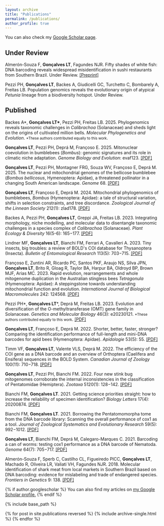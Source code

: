 ```yaml
---
layout: archive
title: "Publications"
permalink: /publications/
author_profile: true
---
```


You can also check my [Google Scholar page](https://scholar.google.com.br/citations?user=TiBaAVsAAAAJ&hl=en-US).

## Under Review

Almerón-Souza F, **Gonçalves LT**, Fagundes NJR. Fifty shades of white fish: DNA barcoding reveals widespread misidentification in sushi restaurants from Southern Brazil. Under Review. [[Preprint]](https://doi.org/10.1101/2025.05.02.651977)

Pezzi PH, **Gonçalves LT**, Backes A, Giudicelli GC, Turchetto C, Bombarely A, Freitas LB. Population genomics reveals the evolutionary origin of atypical _Petunia_ lineage from a biodiversity hotspot. Under Review.

## Published

Backes A\*, **Gonçalves LT\***, Pezzi PH, Freitas LB. 2025. Phylogenomics reveals taxonomic challenges in _Calibrachoa_ (Solanaceae) and sheds light on the origins of cultivated million bells. _Molecular Phylogenetics and Evolution_. <small>\*These authors contributed equally to this work</small>.

**Gonçalves LT**, Pezzi PH, Deprá M, Françoso E. 2025. Mitonuclear coevolution in bumblebees (_Bombus_): genomic signatures and its role in climatic niche adaptation. _Genome Biology and Evolution_: evaf123. [[PDF]](https://doi.org/10.1093/gbe/evaf123)

**Gonçalves LT**, Pezzi PH, Montagner FRG, Souza WV, Françoso E, Deprá M. 2025. The nuclear and mitochondrial genomes of the bellicose bumblebee (_Bombus bellicosus_, Hymenoptera: Apidae), a threatened pollinator in a changing South American landscape. _Genome_ 68. [[PDF]](http://leonardotgoncalves.github.io/files/2025_Goncalves_et_al.pdf)

**Gonçalves LT**, Françoso E, Deprá M. 2024. Mitochondrial phylogenomics of bumblebees, _Bombus_ (Hymenoptera: Apidae): a tale of structural variation, shifts in selection constraints, and tree discordance. _Zoological Journal of the Linnean Society_ 212(1): zlad178. [[PDF]](http://leonardotgoncalves.github.io/files/2023_Goncalves_et_al.pdf)

Backes A, Pezzi PH, **Gonçalves LT**, Greppi JA, Freitas LB. 2023. Integrating morphology, niche modelling, and molecular data to disentangle taxonomic challenges in a species complex of _Calibrachoa_ (Solanaceae). _Plant Ecology & Diversity_ 16(5-6): 165−177. [[PDF]](http://leonardotgoncalves.github.io/files/2023_Backes_et_al.pdf)

Lindner MF, **Gonçalves LT**, Bianchi FM, Ferrari A, Cavalleri A. 2023. Tiny insects, big troubles: a review of BOLD's COI database for Thysanoptera (Insecta). _Bulletin of Entomological Research_ 113(5): 703−715. [[PDF]](http://leonardotgoncalves.github.io/files/2023_Lindner_et_al.pdf)

Françoso E, Zuntini AR, Ricardo PC, Santos PKF, Araujo NS, Silva JPN, **Gonçalves LT**, Brito R, Gloag R, Taylor BA, Harpur BA, Oldroyd BP, Brown MJF, Arias MC. 2023. Rapid evolution, rearrangements and whole mitogenome duplication in the Australian stingless bees _Tetragonula_ (Hymenoptera: Apidae): A steppingstone towards understanding mitochondrial function and evolution. _International Journal of Biological Macromolecules_ 242: 124568. [[PDF]](http://leonardotgoncalves.github.io/files/2023_Francoso_et_al.pdf)

Pezzi PH\*, **Gonçalves LT**\*, Deprá M, Freitas LB. 2023. Evolution and diversification of the O-methyltransferase (OMT) gene family in Solanaceae. _Genetics and Molecular Biology_ 46(3): e20230121. <small>\*These authors contributed equally to this work</small>. [[PDF]](http://leonardotgoncalves.github.io/files/2023_Pezzi_et_al.pdf)

**Gonçalves LT**, Françoso E, Deprá M. 2022. Shorter, better, faster, stronger? Comparing the identification performance of full-length and mini-DNA barcodes for apid bees (Hymenoptera: Apidae). _Apidologie_ 53(5): 55. [[PDF]](http://leonardotgoncalves.github.io/files/2022_Goncalves_et_al_Apidologie.pdf)

Timm VF, **Gonçalves LT**, Valente VLS, Deprá M. 2022. The efficiency of the COI gene as a DNA barcode and an overview of Orthoptera (Caelifera and Ensifera) sequences in the BOLD System. _Canadian Journal of Zoology_ 100(11): 710−718. [[PDF]](http://leonardotgoncalves.github.io/files/2022_Timm_et_al.pdf)

**Gonçalves LT**, Pezzi PH, Bianchi FM. 2022. Four new stink bug mitogenomes corroborate the internal inconsistencies in the classification of Pentatomidae (Hemiptera). _Zootaxa_ 5120(1): 128−142. [[PDF]](http://leonardotgoncalves.github.io/files/2022_Goncalves_et_al_Zootaxa.pdf)

Bianchi FM, **Gonçalves LT**. 2021. Getting science priorities straight: how to increase the reliability of specimen identification? _Biology Letters_ 17(4): 20200874. [[PDF]](http://leonardotgoncalves.github.io/files/2021_Bianchi_and_Goncalves_BiolLetters.pdf)

Bianchi FM, **Gonçalves LT**. 2021. Borrowing the Pentatomomorpha tome from the DNA barcode library: Scanning the overall performance of cox1 as a tool. _Journal of Zoological Systematics and Evolutionary Research_ 59(5): 992−1012. [[PDF]](http://leonardotgoncalves.github.io/files/2021_Bianchi_and_Goncalves_JZSER.pdf)

**Gonçalves LT**, Bianchi FM, Deprá M, Calegaro-Marques C. 2021. Barcoding a can of worms: testing cox1 performance as a DNA barcode of Nematoda. _Genome_ 64(7): 705−717. [[PDF]](http://leonardotgoncalves.github.io/files/2021_Goncalves_et_al.pdf)

Almerón-Souza F, Sperb C, Castilho CL, Figueiredo PICC, **Gonçalves LT**, Machado R, Oliveira LR, Valiati VH, Fagundes NJR. 2018. Molecular identification of shark meat from local markets in Southern Brazil based on DNA barcoding: evidence for mislabeling and trade of endangered species. _Frontiers in Genetics_ 9: 138. [[PDF]](http://leonardotgoncalves.github.io/files/2018_Almeron-Souza_et_al.pdf)


{% if author.googlescholar %}
  You can also find my articles on <u><a href="{{author.googlescholar}}">my Google Scholar profile</a>.</u>
{% endif %}

{% include base_path %}

{% for post in site.publications reversed %}
  {% include archive-single.html %}
{% endfor %}
